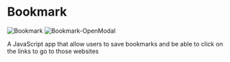 # Bookmark
![Bookmark](https://i.imgur.com/sThFkAm.png)
![Bookmark-OpenModal](https://i.imgur.com/XJcU0wL.png)

A JavaScript app that allow users to save bookmarks and be able to click on the links to go to those websites
